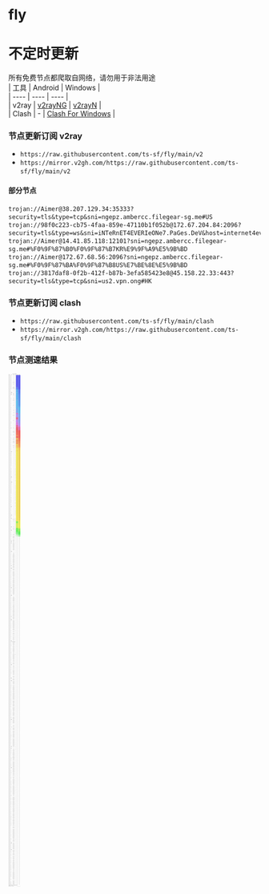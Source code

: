 # fly
# 不定时更新
所有免费节点都爬取自网络，请勿用于非法用途  
|  工具  | Android  | Windows  |  
|  ----  | ----   | ----  |  
| v2ray  | [v2rayNG](https://github.com/2dust/v2rayNG/releases) | [v2rayN](https://github.com/2dust/v2rayN/releases) |  
| Clash  | - | [Clash For Windows](https://github.com/2dust/clashN/releases) | 
  
### 节点更新订阅  v2ray
- `https://raw.githubusercontent.com/ts-sf/fly/main/v2`  
- `https://mirror.v2gh.com/https://raw.githubusercontent.com/ts-sf/fly/main/v2`  

#### 部分节点  
``` 
trojan://Aimer@38.207.129.34:35333?security=tls&type=tcp&sni=ngepz.ambercc.filegear-sg.me#US
trojan://98f0c223-cb75-4faa-859e-47110b1f052b@172.67.204.84:2096?security=tls&type=ws&sni=iNTeRnET4EVERIeONe7.PaGes.DeV&host=internet4everieone7.pages.dev#%E6%9C%AA%E7%9F%A52
trojan://Aimer@14.41.85.118:12101?sni=ngepz.ambercc.filegear-sg.me#%F0%9F%87%B0%F0%9F%87%B7KR%E9%9F%A9%E5%9B%BD
trojan://Aimer@172.67.68.56:2096?sni=ngepz.ambercc.filegear-sg.me#%F0%9F%87%BA%F0%9F%87%B8US%E7%BE%8E%E5%9B%BD
trojan://3817daf8-0f2b-412f-b87b-3efa585423e8@45.158.22.33:443?security=tls&type=tcp&sni=us2.vpn.ong#HK
```
### 节点更新订阅  clash
- `https://raw.githubusercontent.com/ts-sf/fly/main/clash`  
- `https://mirror.v2gh.com/https://raw.githubusercontent.com/ts-sf/fly/main/clash`  

### 节点测速结果
![image](traffic.png)
